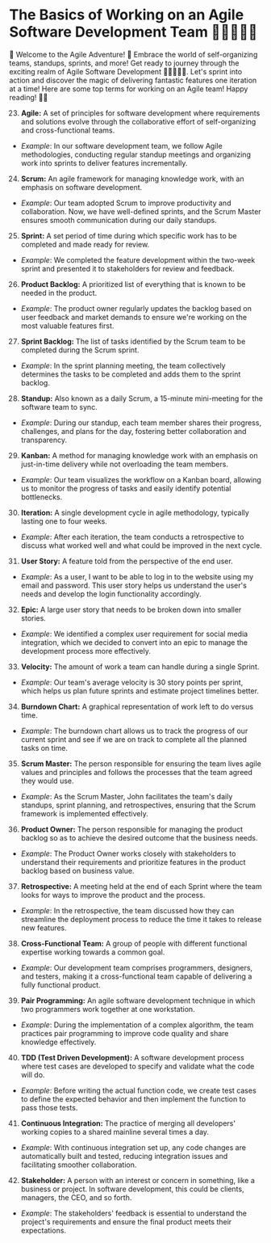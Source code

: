 # The Basics of Working on an Agile Software Development Team 🤝👨🏽‍💻💖


🚀 Welcome to the Agile Adventure! 
🌟 Embrace the world of self-organizing teams, standups, sprints, and more! Get ready to journey through the exciting realm of Agile Software Development 🤝👨🏽‍💻💖. 
Let's sprint into action and discover the magic of delivering fantastic features one iteration at a time! Here are some top terms for working on an Agile team! Happy reading! 📘😄

23. **Agile:** A set of principles for software development where requirements and solutions evolve through the collaborative effort of self-organizing and cross-functional teams.
   - *Example*: In our software development team, we follow Agile methodologies, conducting regular standup meetings and organizing work into sprints to deliver features incrementally.

24. **Scrum:** An agile framework for managing knowledge work, with an emphasis on software development.
   - *Example*: Our team adopted Scrum to improve productivity and collaboration. Now, we have well-defined sprints, and the Scrum Master ensures smooth communication during our daily standups.

25. **Sprint:** A set period of time during which specific work has to be completed and made ready for review.
   - *Example*: We completed the feature development within the two-week sprint and presented it to stakeholders for review and feedback.

26. **Product Backlog:** A prioritized list of everything that is known to be needed in the product.
   - *Example*: The product owner regularly updates the backlog based on user feedback and market demands to ensure we're working on the most valuable features first.

27. **Sprint Backlog:** The list of tasks identified by the Scrum team to be completed during the Scrum sprint.
   - *Example*: In the sprint planning meeting, the team collectively determines the tasks to be completed and adds them to the sprint backlog.

28. **Standup:** Also known as a daily Scrum, a 15-minute mini-meeting for the software team to sync.
   - *Example*: During our standup, each team member shares their progress, challenges, and plans for the day, fostering better collaboration and transparency.

29. **Kanban:** A method for managing knowledge work with an emphasis on just-in-time delivery while not overloading the team members.
   - *Example*: Our team visualizes the workflow on a Kanban board, allowing us to monitor the progress of tasks and easily identify potential bottlenecks.

30. **Iteration:** A single development cycle in agile methodology, typically lasting one to four weeks.
   - *Example*: After each iteration, the team conducts a retrospective to discuss what worked well and what could be improved in the next cycle.

31. **User Story:** A feature told from the perspective of the end user.
   - *Example*: As a user, I want to be able to log in to the website using my email and password. This user story helps us understand the user's needs and develop the login functionality accordingly.

32. **Epic:** A large user story that needs to be broken down into smaller stories.
   - *Example*: We identified a complex user requirement for social media integration, which we decided to convert into an epic to manage the development process more effectively.

33. **Velocity:** The amount of work a team can handle during a single Sprint.
   - *Example*: Our team's average velocity is 30 story points per sprint, which helps us plan future sprints and estimate project timelines better.

34. **Burndown Chart:** A graphical representation of work left to do versus time.
   - *Example*: The burndown chart allows us to track the progress of our current sprint and see if we are on track to complete all the planned tasks on time.

35. **Scrum Master:** The person responsible for ensuring the team lives agile values and principles and follows the processes that the team agreed they would use.
   - *Example*: As the Scrum Master, John facilitates the team's daily standups, sprint planning, and retrospectives, ensuring that the Scrum framework is implemented effectively.

36. **Product Owner:** The person responsible for managing the product backlog so as to achieve the desired outcome that the business needs.
   - *Example*: The Product Owner works closely with stakeholders to understand their requirements and prioritize features in the product backlog based on business value.

37. **Retrospective:** A meeting held at the end of each Sprint where the team looks for ways to improve the product and the process.
   - *Example*: In the retrospective, the team discussed how they can streamline the deployment process to reduce the time it takes to release new features.

38. **Cross-Functional Team:** A group of people with different functional expertise working towards a common goal.
   - *Example*: Our development team comprises programmers, designers, and testers, making it a cross-functional team capable of delivering a fully functional product.

39. **Pair Programming:** An agile software development technique in which two programmers work together at one workstation.
   - *Example*: During the implementation of a complex algorithm, the team practices pair programming to improve code quality and share knowledge effectively.

40. **TDD (Test Driven Development):** A software development process where test cases are developed to specify and validate what the code will do.
   - *Example*: Before writing the actual function code, we create test cases to define the expected behavior and then implement the function to pass those tests.

41. **Continuous Integration:** The practice of merging all developers' working copies to a shared mainline several times a day.
   - *Example*: With continuous integration set up, any code changes are automatically built and tested, reducing integration issues and facilitating smoother collaboration.

42. **Stakeholder:** A person with an interest or concern in something, like a business or project. In software development, this could be clients, managers, the CEO, and so forth.
   - *Example*: The stakeholders' feedback is essential to understand the project's requirements and ensure the final product meets their expectations.